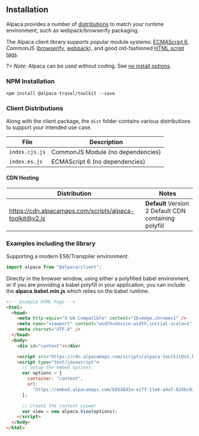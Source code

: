 ## Installation

Alpaca provides a number of [distributions](?id=distributions) to match your
runtime environment, such as webpack/browserify packaging.

The Alpaca client library supports popular module systems:
[ECMAScript 6](https://developer.mozilla.org/en-US/docs/Web/JavaScript/Reference/Statements/import),
CommonJS ([browserify](http://browserify.org),
[webpack](http://webpack.github.io)),
and good old-fashioned [HTML script tags](https://developer.mozilla.org/en/docs/Web/HTML/Element/script).

?> _Note:_ Alpaca can be used without coding. See [no install options](no-install).

### NPM Installation

```shell
npm install @alpaca-travel/toolkit --save
```

### Client Distributions

Along with the client package, the `dist` folder contains various distributions
to support your intended use case.

| File           | Description                       |
| -------------- | --------------------------------- |
| `index.cjs.js` | CommonJS Module (no dependencies) |
| `index.es.js`  | ECMAScript 6 (no dependencies)    |

#### CDN Hosting

| Distribution                                            | Notes                                                 |
| ------------------------------------------------------- | ----------------------------------------------------- |
| https://cdn.alpacamaps.com/scripts/alpaca-toolkit@v2.js | **Default** Version 2 Default CDN containing polyfill |

### Examples including the library

Supporting a modern ES6/Transpiler environment.

```javascript
import alpaca from "@alpaca/client";
```

Directly in the browser window, using either a polyfilled babel environment,
or if you are providing a babel polyfill in your application, you can include
the **alpaca.babel.min.js** which relies on the babel runtime.

```html
<!-- Example HTML Page -->
<html>
  <head>
    <meta http-equiv="X-UA-Compatible" content="IE=edge,chrome=1" />
    <meta name="viewport" content="width=device-width,initial-scale=1" />
    <meta charset="UTF-8" />
  </head>
  <body>
    <div id="content"></div>

    <script src="https://cdn.alpacamaps.com/scripts/alpaca-toolkit@v1.babel.polyfilled.min.js"></script>
    <script type="text/javascript">
      // Setup the embed options
      var options = {
        container: "content",
        url:
          "https://embed.alpacamaps.com/b8548d2e-e27f-11e6-a4a7-024bc0398b11/embed",
      };

      // Create the content viewer
      var view = new alpaca.View(options);
    </script>
  </body>
</html>
```
